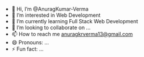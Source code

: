 - 👋 Hi, I’m @AnuragKumar-Verma
- 👀 I’m interested in Web Development
- 🌱 I’m currently learning Full Stack Web Development
- 💞️ I’m looking to collaborate on ...
- 📫 How to reach me anuragkrverma13@gmail.com
- 😄 Pronouns: ...
- ⚡ Fun fact: ...

<!---
AnuragKumar-Verma/AnuragKumar-Verma is a ✨ special ✨ repository because its `README.md` (this file) appears on your GitHub profile.
You can click the Preview link to take a look at your changes.
--->
